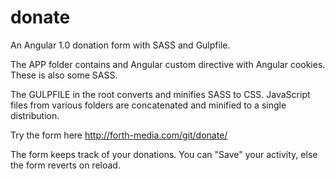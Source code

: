 # donate

An Angular 1.0 donation form with SASS and Gulpfile.

The APP folder contains and Angular custom directive with Angular cookies. These is also some SASS.

The GULPFILE in the root converts and minifies SASS to CSS. JavaScript files from various folders are concatenated and minified to a single distribution.

Try the form here http://forth-media.com/git/donate/

The form keeps track of your donations. You can "Save" your activity, else the form reverts on reload.
